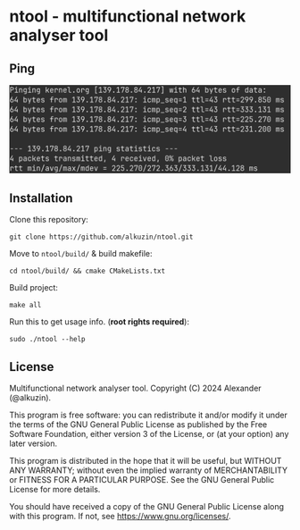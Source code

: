 # ntool - multifunctional network analyser tool

## Ping
<img src="res/ping.png">

## Installation

Clone this repository:
```console
git clone https://github.com/alkuzin/ntool.git
```

Move to `ntool/build/` & build makefile:
```console
cd ntool/build/ && cmake CMakeLists.txt
```

Build project:
```console
make all
```

Run this to get usage info. (**root rights required**):
```console
sudo ./ntool --help
```

## License
Multifunctional network analyser tool. Copyright (C) 2024 Alexander (@alkuzin).

This program is free software: you can redistribute it and/or modify it under the terms of the GNU General Public License as published by the Free Software Foundation, either version 3 of the License, or (at your option) any later version.

This program is distributed in the hope that it will be useful, but WITHOUT ANY WARRANTY; without even the implied warranty of MERCHANTABILITY or FITNESS FOR A PARTICULAR PURPOSE. See the GNU General Public License for more details.

You should have received a copy of the GNU General Public License along with this program. If not, see https://www.gnu.org/licenses/.